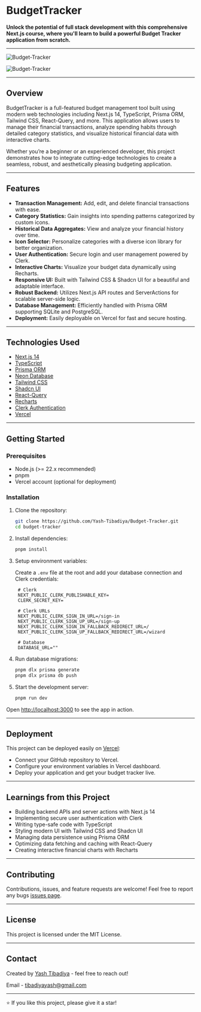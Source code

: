 # BudgetTracker

**Unlock the potential of full stack development with this comprehensive Next.js course, where you'll learn to build a powerful Budget Tracker application from scratch.**

---

![Budget-Tracker](https://img.enacton.com/ShareX/2025/06/chrome_zxRmKSk87Y.png)

![Budget-Tracker](https://img.enacton.com/ShareX/2025/06/chrome_S3Go29gjOz.png)

---

## Overview

BudgetTracker is a full-featured budget management tool built using modern web technologies including Next.js 14, TypeScript, Prisma ORM, Tailwind CSS, React-Query, and more. This application allows users to manage their financial transactions, analyze spending habits through detailed category statistics, and visualize historical financial data with interactive charts.

Whether you’re a beginner or an experienced developer, this project demonstrates how to integrate cutting-edge technologies to create a seamless, robust, and aesthetically pleasing budgeting application.

---

## Features

- **Transaction Management:** Add, edit, and delete financial transactions with ease.
- **Category Statistics:** Gain insights into spending patterns categorized by custom icons.
- **Historical Data Aggregates:** View and analyze your financial history over time.
- **Icon Selector:** Personalize categories with a diverse icon library for better organization.
- **User Authentication:** Secure login and user management powered by Clerk.
- **Interactive Charts:** Visualize your budget data dynamically using Recharts.
- **Responsive UI:** Built with Tailwind CSS & Shadcn UI for a beautiful and adaptable interface.
- **Robust Backend:** Utilizes Next.js API routes and ServerActions for scalable server-side logic.
- **Database Management:** Efficiently handled with Prisma ORM supporting SQLite and PostgreSQL.
- **Deployment:** Easily deployable on Vercel for fast and secure hosting.

---

## Technologies Used

- [Next.js 14](https://nextjs.org/)
- [TypeScript](https://www.typescriptlang.org/)
- [Prisma ORM](https://www.prisma.io/)
- [Neon Database](https://neon.tech/)
- [Tailwind CSS](https://tailwindcss.com/)
- [Shadcn UI](https://ui.shadcn.com/)
- [React-Query](https://tanstack.com/query/latest)
- [Recharts](https://recharts.org/en-US/)
- [Clerk Authentication](https://clerk.com/)
- [Vercel](https://vercel.com/)

---

## Getting Started

### Prerequisites

- Node.js (>= 22.x recommended)
- pnpm
- Vercel account (optional for deployment)

### Installation

1. Clone the repository:

   ```bash
   git clone https://github.com/Yash-Tibadiya/Budget-Tracker.git
   cd budget-tracker
   ```

2. Install dependencies:

   ```bash
   pnpm install
   ```

3. Setup environment variables:

   Create a `.env` file at the root and add your database connection and Clerk credentials:

   ```env
    # Clerk
    NEXT_PUBLIC_CLERK_PUBLISHABLE_KEY=
    CLERK_SECRET_KEY=

    # Clerk URLs
    NEXT_PUBLIC_CLERK_SIGN_IN_URL=/sign-in
    NEXT_PUBLIC_CLERK_SIGN_UP_URL=/sign-up
    NEXT_PUBLIC_CLERK_SIGN_IN_FALLBACK_REDIRECT_URL=/
    NEXT_PUBLIC_CLERK_SIGN_UP_FALLBACK_REDIRECT_URL=/wizard

    # Database
    DATABASE_URL=""
   ```

4. Run database migrations:

   ```bash
   pnpm dlx prisma generate
   pnpm dlx prisma db push
   ```

5. Start the development server:

   ```bash
   pnpm run dev
   ```

Open [http://localhost:3000](http://localhost:3000) to see the app in action.

---

## Deployment

This project can be deployed easily on [Vercel](https://vercel.com/):

- Connect your GitHub repository to Vercel.
- Configure your environment variables in Vercel dashboard.
- Deploy your application and get your budget tracker live.

---

## Learnings from this Project

- Building backend APIs and server actions with Next.js 14
- Implementing secure user authentication with Clerk
- Writing type-safe code with TypeScript
- Styling modern UI with Tailwind CSS and Shadcn UI
- Managing data persistence using Prisma ORM
- Optimizing data fetching and caching with React-Query
- Creating interactive financial charts with Recharts

---

## Contributing

Contributions, issues, and feature requests are welcome! Feel free to report any bugs [issues page](https://github.com/Yash-Tibadiya/Budget-Tracker/issues).

---

## License

This project is licensed under the MIT License.

---

## Contact

Created by [Yash Tibadiya](https://github.com/Yash-Tibadiya) - feel free to reach out! 

Email - tibadiyayash@gmail.com

---

⭐ If you like this project, please give it a star!